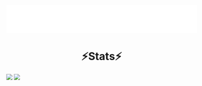 <p align="center">
  <img src="https://raw.githubusercontent.com/TassoEnzo/TassoEnzo/main/Assets/typing-nome.svg" />
</p>

<h1 align="center">
  ⚡Stats⚡
</h1>

<div>
  <img height="200px" src="https://github-readme-stats.vercel.app/api?username=TassoEnzo&show_icons=true&theme=transparent"/>
  <img height="200px" src="https://github-readme-stats.vercel.app/api/top-langs/?username=anuraghazra&layout=donut"/>
</div>

